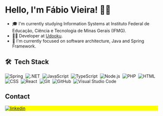 <h1 align="left">Hello, I'm Fábio Vieira! 👋🏽</h1>

- 🎓 I'm currently studying Information Systems at Instituto Federal de Educação, Ciência e Tecnologia de Minas Gerais (IFMG).
- 👨‍💻 Developer at [Udooku](https://udooku.com).
- 📖 I'm currently focused on software architecture, Java and Spring Framework.



## 🛠 &nbsp;Tech Stack

![Spring](https://img.shields.io/badge/-Spring-05122A?style=flat&logo=spring)&nbsp;
![.NET](https://img.shields.io/badge/-.NET-05122A?style=flat&logo=.net)&nbsp;
![JavaScript](https://img.shields.io/badge/-JavaScript-05122A?style=flat&logo=javascript)&nbsp;
![TypeScript](https://img.shields.io/badge/-TypeScript-05122A?style=flat&logo=typescript)&nbsp;
![Node.js](https://img.shields.io/badge/-Node.js-05122A?style=flat&logo=node.js)&nbsp;
![PHP](https://img.shields.io/badge/-PHP-05122A?style=flat&logo=php&logoColor=007ACC)&nbsp;
![HTML](https://img.shields.io/badge/-HTML-05122A?style=flat&logo=HTML5)&nbsp;
![CSS](https://img.shields.io/badge/-CSS-05122A?style=flat&logo=CSS3&logoColor=1572B6)&nbsp;
![React](https://img.shields.io/badge/-React-05122A?style=flat&logo=react)&nbsp;
![Git](https://img.shields.io/badge/-Git-05122A?style=flat&logo=git)&nbsp;
![GitHub](https://img.shields.io/badge/-GitHub-05122A?style=flat&logo=github)&nbsp;
![Visual Studio Code](https://img.shields.io/badge/-Visual%20Studio%20Code-05122A?style=flat&logo=visual-studio-code&logoColor=007ACC)&nbsp;


## Contact

<p align="left" style="background:yellow">
<a href="https://linkedin.com/in/fabiovsz" target="_blank">
  <img align="center" src="https://img.shields.io/badge/-fabiovsz-05122A?style=flat&logo=linkedin" alt="linkedin"/>
</a>
  
</p>
